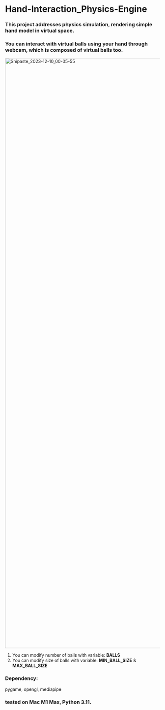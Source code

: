 # Hand-Interaction_Physics-Engine

### This project addresses physics simulation, rendering simple hand model in virtual space. 
### You can interact with virtual balls using your hand through webcam, which is composed of virtual balls too.
<img width="1915" alt="Snipaste_2023-12-10_00-05-55" src="https://github.com/Chesed990204/Hand-Interaction_Physics-Engine/assets/45059838/1d5f0e56-4ae1-44d3-843d-0c82521ef18a">


1. You can modify number of balls with variable: **BALLS**
2. You can modify size of balls with variable: **MIN_BALL_SIZE** & **MAX_BALL_SIZE**

### Dependency:
pygame, opengl, mediapipe

### tested on Mac M1 Max, Python 3.11.
